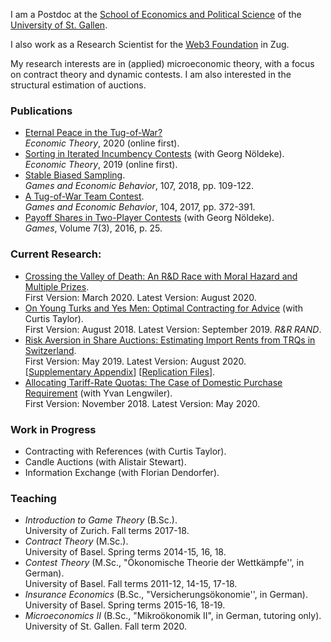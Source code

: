 I am a Postdoc at the [School of Economics and Political Science](https://seps.unisg.ch) of the [University of St. Gallen](https://www.unisg.ch).

I also work as a Research Scientist for the [Web3 Foundation](https://web3.foundation/) in Zug.

My research interests are in (applied) microeconomic theory, with a focus on contract theory and dynamic contests. I am also interested in the structural estimation of auctions.

### Publications
- [Eternal Peace in the Tug-of-War?](https://doi.org/10.1007/s00199-020-01287-9)  
*Economic Theory*, 2020 (online first).
- [Sorting in Iterated Incumbency Contests](https://doi.org/10.1007/s00199-019-01205-8) (with Georg Nöldeke).  
*Economic Theory*, 2019 (online first).
- [Stable Biased Sampling](https://doi.org/10.1016/j.geb.2017.11.006).  
*Games and Economic Behavior*, 107, 2018, pp. 109-122.
- [A Tug-of-War Team Contest](https://doi.org/10.1016/j.geb.2017.04.013).  
*Games and Economic Behavior*, 104, 2017, pp. 372-391.
- [Payoff Shares in Two-Player Contests](http://www.mdpi.com/2073-4336/7/3/25/pdf) (with Georg Nöldeke).  
*Games*, Volume 7(3), 2016, p. 25.


### Current Research:
- [Crossing the Valley of Death: An R&D Race with Moral Hazard and Multiple Prizes](http://ssrn.com/abstract=3564033).  
First Version: March 2020. Latest Version: August 2020.  
- [On Young Turks and Yes Men: Optimal Contracting for Advice](https://dx.doi.org/10.2139/ssrn.3229927) (with Curtis Taylor).  
 First Version: August 2018. Latest Version: September 2019. *R&R RAND*.   
- [Risk Aversion in Share Auctions: Estimating Import Rents from TRQs in Switzerland](https://papers.ssrn.com/sol3/papers.cfm?abstract_id=3397027).  
First Version: May 2019. Latest Version: August 2020.   
[[Supplementary Appendix](https://samuelhaefner.github.io/SupplementaryAppendix.pdf)] [[Replication Files](https://github.com/SamuelHaefner/RiskAversionInShareAuctions)].  
- [Allocating Tariff-Rate Quotas: The Case of Domestic Purchase Requirement](https://dx.doi.org/10.2139/ssrn.3293534) (with Yvan Lengwiler).  
 First Version: November 2018. Latest Version: May 2020. 

### Work in Progress
- Contracting with References (with Curtis Taylor).
- Candle Auctions (with Alistair Stewart).
- Information Exchange (with Florian Dendorfer).

### Teaching
- *Introduction to Game Theory* (B.Sc.).  
University of Zurich. Fall terms 2017-18. 
- *Contract Theory* (M.Sc.).  
University of Basel. Spring terms 2014-15, 16, 18. 
- *Contest Theory* (M.Sc., "Ökonomische Theorie der Wettkämpfe'',  in German).  
University of Basel. Fall terms 2011-12, 14-15, 17-18. 
- *Insurance Economics* (B.Sc., "Versicherungsökonomie'', in German).  
University of Basel. Spring terms 2015-16, 18-19.
- *Microeconomics II* (B.Sc., "Mikroökonomik II", in German, tutoring only).  
University of St. Gallen. Fall term 2020.
